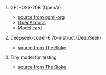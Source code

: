 1. GPT-OSS-20B (OpenAI)
    - [source from ggml-org](https://huggingface.co/ggml-org/gpt-oss-20b-GGUF)
    - [OpenAI docs](https://openai.com/index/introducing-gpt-oss/)
    - [Model card](https://cdn.openai.com/pdf/419b6906-9da6-406c-a19d-1bb078ac7637/oai_gpt-oss_model_card.pdf)

2. Deepseek-coder-6.7b-instruct (DeepSeek)
    - [source from The Bloke](https://huggingface.co/TheBloke/deepseek-coder-6.7B-instruct-GGUF)

3. Tiny model for testing
    - [source from The Bloke](https://huggingface.co/TheBloke/TinyLlama-1.1B-Chat-v1.0-GGUF/tree/main)